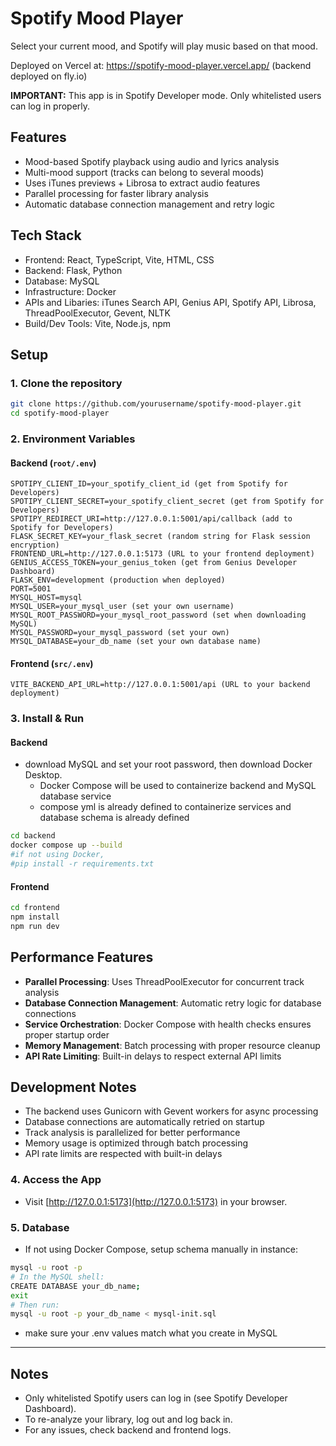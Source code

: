 # Spotify Mood Player

Select your current mood, and Spotify will play music based on that mood.

Deployed on Vercel at: https://spotify-mood-player.vercel.app/
(backend deployed on fly.io)

**IMPORTANT:** This app is in Spotify Developer mode. Only whitelisted users can log in properly.

## Features

- Mood-based Spotify playback using audio and lyrics analysis
- Multi-mood support (tracks can belong to several moods)
- Uses iTunes previews + Librosa to extract audio features
- Parallel processing for faster library analysis
- Automatic database connection management and retry logic

## Tech Stack

- Frontend: React, TypeScript, Vite, HTML, CSS
- Backend: Flask, Python
- Database: MySQL
- Infrastructure: Docker
- APIs and Libaries: iTunes Search API, Genius API, Spotify API, Librosa, ThreadPoolExecutor, Gevent, NLTK
- Build/Dev Tools: Vite, Node.js, npm

## Setup

### 1. Clone the repository
```bash
git clone https://github.com/yourusername/spotify-mood-player.git
cd spotify-mood-player
```

### 2. Environment Variables

#### Backend (`root/.env`)
```env
SPOTIPY_CLIENT_ID=your_spotify_client_id (get from Spotify for Developers)
SPOTIPY_CLIENT_SECRET=your_spotify_client_secret (get from Spotify for Developers)
SPOTIPY_REDIRECT_URI=http://127.0.0.1:5001/api/callback (add to Spotify for Developers)
FLASK_SECRET_KEY=your_flask_secret (random string for Flask session encryption)
FRONTEND_URL=http://127.0.0.1:5173 (URL to your frontend deployment)
GENIUS_ACCESS_TOKEN=your_genius_token (get from Genius Developer Dashboard)
FLASK_ENV=development (production when deployed)
PORT=5001
MYSQL_HOST=mysql
MYSQL_USER=your_mysql_user (set your own username)
MYSQL_ROOT_PASSWORD=your_mysql_root_password (set when downloading MySQL)
MYSQL_PASSWORD=your_mysql_password (set your own)
MYSQL_DATABASE=your_db_name (set your own database name)
```

#### Frontend (`src/.env`)
```env
VITE_BACKEND_API_URL=http://127.0.0.1:5001/api (URL to your backend deployment)
```

### 3. Install & Run

#### Backend
- download MySQL and set your root password, then download Docker Desktop. 
    - Docker Compose will be used to containerize backend and MySQL database service
    - compose yml is already defined to containerize services and database schema is already defined
```bash
cd backend
docker compose up --build
#if not using Docker,
#pip install -r requirements.txt
```

#### Frontend
```bash
cd frontend
npm install
npm run dev
```

## Performance Features

- **Parallel Processing**: Uses ThreadPoolExecutor for concurrent track analysis
- **Database Connection Management**: Automatic retry logic for database connections
- **Service Orchestration**: Docker Compose with health checks ensures proper startup order
- **Memory Management**: Batch processing with proper resource cleanup
- **API Rate Limiting**: Built-in delays to respect external API limits

## Development Notes

- The backend uses Gunicorn with Gevent workers for async processing
- Database connections are automatically retried on startup
- Track analysis is parallelized for better performance
- Memory usage is optimized through batch processing
- API rate limits are respected with built-in delays

### 4. Access the App

- Visit [http://127.0.0.1:5173](http://127.0.0.1:5173) in your browser.

### 5. Database

- If not using Docker Compose, setup schema manually in instance:
```bash
mysql -u root -p
# In the MySQL shell:
CREATE DATABASE your_db_name;
exit
# Then run:
mysql -u root -p your_db_name < mysql-init.sql
```
- make sure your .env values match what you create in MySQL

---

## Notes

- Only whitelisted Spotify users can log in (see Spotify Developer Dashboard).
- To re-analyze your library, log out and log back in.
- For any issues, check backend and frontend logs.


